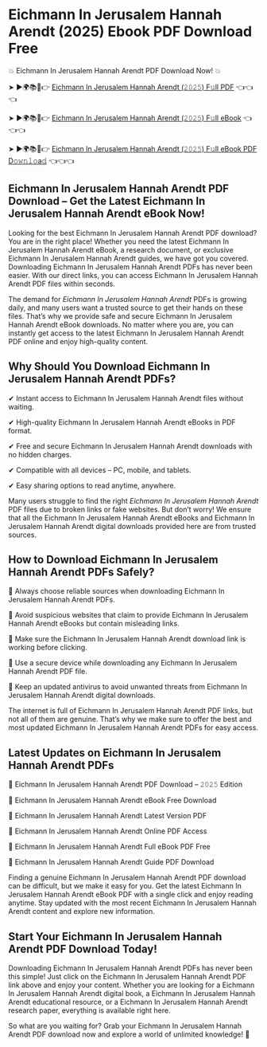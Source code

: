 # Eichmann In Jerusalem Hannah Arendt (2025) Ebook PDF Download Free

💥 Eichmann In Jerusalem Hannah Arendt PDF Download Now! 💥

➤ ►🌍📚📱👉 [Eichmann In Jerusalem Hannah Arendt (𝟸𝟶𝟸𝟻) F𝚞ll PDF](https://getpdf.xyz/eichmann-in-jerusalem-hannah-arendt) 👈👈👈


➤ ►🌍📚📱👉 [Eichmann In Jerusalem Hannah Arendt (𝟸𝟶𝟸𝟻) F𝚞ll eBook](https://getpdf.xyz/eichmann-in-jerusalem-hannah-arendt) 👈👈👈


➤ ►🌍📚📱👉 [Eichmann In Jerusalem Hannah Arendt (𝟸𝟶𝟸𝟻) F𝚞ll eBook PDF D𝚘𝚠𝚗𝚕𝚘a𝚍](https://getpdf.xyz/eichmann-in-jerusalem-hannah-arendt) 👈👈👈


## Eichmann In Jerusalem Hannah Arendt PDF Download – Get the Latest Eichmann In Jerusalem Hannah Arendt eBook Now!

Looking for the best Eichmann In Jerusalem Hannah Arendt PDF download? You are in the right place! Whether you need the latest Eichmann In Jerusalem Hannah Arendt eBook, a research document, or exclusive Eichmann In Jerusalem Hannah Arendt guides, we have got you covered. Downloading Eichmann In Jerusalem Hannah Arendt PDFs has never been easier. With our direct links, you can access Eichmann In Jerusalem Hannah Arendt PDF files within seconds.

The demand for *Eichmann In Jerusalem Hannah Arendt* PDFs is growing daily, and many users want a trusted source to get their hands on these files. That’s why we provide safe and secure Eichmann In Jerusalem Hannah Arendt eBook downloads. No matter where you are, you can instantly get access to the latest Eichmann In Jerusalem Hannah Arendt PDF online and enjoy high-quality content.

## Why Should You Download Eichmann In Jerusalem Hannah Arendt PDFs?

✔ Instant access to Eichmann In Jerusalem Hannah Arendt files without waiting.

✔ High-quality Eichmann In Jerusalem Hannah Arendt eBooks in PDF format.

✔ Free and secure Eichmann In Jerusalem Hannah Arendt downloads with no hidden charges.

✔ Compatible with all devices – PC, mobile, and tablets.

✔ Easy sharing options to read anytime, anywhere.

Many users struggle to find the right *Eichmann In Jerusalem Hannah Arendt* PDF files due to broken links or fake websites. But don’t worry! We ensure that all the Eichmann In Jerusalem Hannah Arendt eBooks and Eichmann In Jerusalem Hannah Arendt digital downloads provided here are from trusted sources.

## How to Download Eichmann In Jerusalem Hannah Arendt PDFs Safely?

📌 Always choose reliable sources when downloading Eichmann In Jerusalem Hannah Arendt PDFs.

📌 Avoid suspicious websites that claim to provide Eichmann In Jerusalem Hannah Arendt eBooks but contain misleading links.

📌 Make sure the Eichmann In Jerusalem Hannah Arendt download link is working before clicking.

📌 Use a secure device while downloading any Eichmann In Jerusalem Hannah Arendt PDF file.

📌 Keep an updated antivirus to avoid unwanted threats from Eichmann In Jerusalem Hannah Arendt digital downloads.

The internet is full of Eichmann In Jerusalem Hannah Arendt PDF links, but not all of them are genuine. That’s why we make sure to offer the best and most updated Eichmann In Jerusalem Hannah Arendt PDFs for easy access.

## Latest Updates on Eichmann In Jerusalem Hannah Arendt PDFs

🔹 Eichmann In Jerusalem Hannah Arendt PDF Download – 𝟸𝟶𝟸𝟻 Edition

🔹 Eichmann In Jerusalem Hannah Arendt eBook Free Download

🔹 Eichmann In Jerusalem Hannah Arendt Latest Version PDF

🔹 Eichmann In Jerusalem Hannah Arendt Online PDF Access

🔹 Eichmann In Jerusalem Hannah Arendt Full eBook PDF Free

🔹 Eichmann In Jerusalem Hannah Arendt Guide PDF Download

Finding a genuine Eichmann In Jerusalem Hannah Arendt PDF download can be difficult, but we make it easy for you. Get the latest Eichmann In Jerusalem Hannah Arendt eBook PDF with a single click and enjoy reading anytime. Stay updated with the most recent Eichmann In Jerusalem Hannah Arendt content and explore new information.

## Start Your Eichmann In Jerusalem Hannah Arendt PDF Download Today!

Downloading Eichmann In Jerusalem Hannah Arendt PDFs has never been this simple! Just click on the Eichmann In Jerusalem Hannah Arendt PDF link above and enjoy your content. Whether you are looking for a Eichmann In Jerusalem Hannah Arendt digital book, a Eichmann In Jerusalem Hannah Arendt educational resource, or a Eichmann In Jerusalem Hannah Arendt research paper, everything is available right here.

So what are you waiting for? Grab your Eichmann In Jerusalem Hannah Arendt PDF download now and explore a world of unlimited knowledge! 🚀